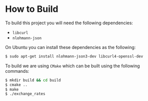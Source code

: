 # How to Build

To build this project you will need the following dependencies: 

- `libcurl`
- `nlohmann-json` 

On Ubuntu you can install these dependencies as the following: 

```bash
$ sudo apt-get install nlohmann-json3-dev libcurl4-openssl-dev
```


To build we are using `CMake` which can be built using the following commands: 

```bash
$ mkdir build && cd build
$ cmake ..
$ make 
$ ./exchange_rates
```